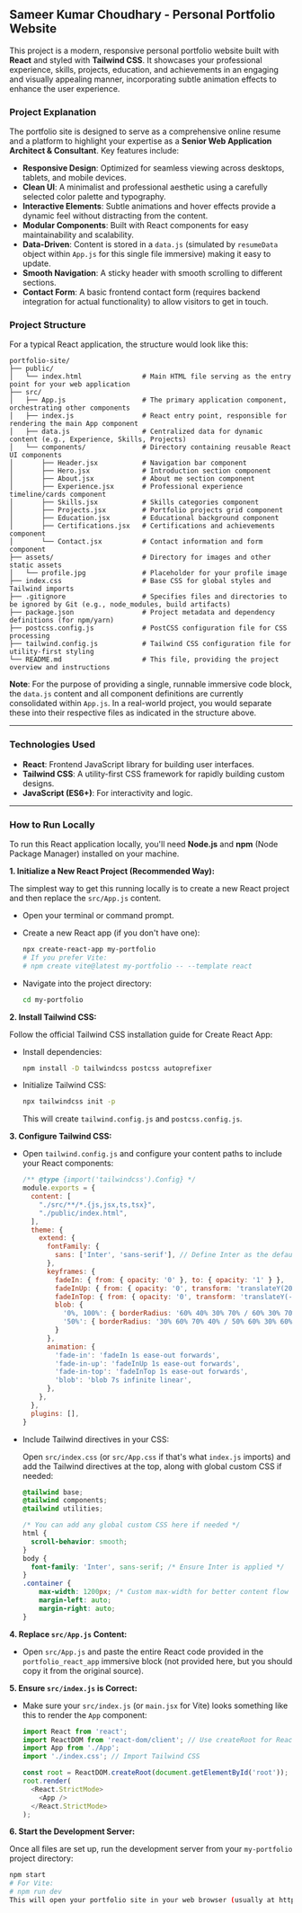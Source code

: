 Sameer Kumar Choudhary - Personal Portfolio Website
---

This project is a modern, responsive personal portfolio website built with **React** and styled with **Tailwind CSS**. It showcases your professional experience, skills, projects, education, and achievements in an engaging and visually appealing manner, incorporating subtle animation effects to enhance the user experience.

### Project Explanation

The portfolio site is designed to serve as a comprehensive online resume and a platform to highlight your expertise as a **Senior Web Application Architect & Consultant**. Key features include:

* **Responsive Design**: Optimized for seamless viewing across desktops, tablets, and mobile devices.
* **Clean UI**: A minimalist and professional aesthetic using a carefully selected color palette and typography.
* **Interactive Elements**: Subtle animations and hover effects provide a dynamic feel without distracting from the content.
* **Modular Components**: Built with React components for easy maintainability and scalability.
* **Data-Driven**: Content is stored in a `data.js` (simulated by `resumeData` object within `App.js` for this single file immersive) making it easy to update.
* **Smooth Navigation**: A sticky header with smooth scrolling to different sections.
* **Contact Form**: A basic frontend contact form (requires backend integration for actual functionality) to allow visitors to get in touch.

### Project Structure

For a typical React application, the structure would look like this:
``````
portfolio-site/
├── public/
│   └── index.html               # Main HTML file serving as the entry point for your web application
├── src/
│   ├── App.js                   # The primary application component, orchestrating other components
│   ├── index.js                 # React entry point, responsible for rendering the main App component
│   ├── data.js                  # Centralized data for dynamic content (e.g., Experience, Skills, Projects)
│   └── components/              # Directory containing reusable React UI components
│       ├── Header.jsx           # Navigation bar component
│       ├── Hero.jsx             # Introduction section component
│       ├── About.jsx            # About me section component
│       ├── Experience.jsx       # Professional experience timeline/cards component
│       ├── Skills.jsx           # Skills categories component
│       ├── Projects.jsx         # Portfolio projects grid component
│       ├── Education.jsx        # Educational background component
│       ├── Certifications.jsx   # Certifications and achievements component
│       └── Contact.jsx          # Contact information and form component
├── assets/                      # Directory for images and other static assets
│   └── profile.jpg              # Placeholder for your profile image
├── index.css                    # Base CSS for global styles and Tailwind imports
├── .gitignore                   # Specifies files and directories to be ignored by Git (e.g., node_modules, build artifacts)
├── package.json                 # Project metadata and dependency definitions (for npm/yarn)
├── postcss.config.js            # PostCSS configuration file for CSS processing
├── tailwind.config.js           # Tailwind CSS configuration file for utility-first styling
└── README.md                    # This file, providing the project overview and instructions
``````

**Note**: For the purpose of providing a single, runnable immersive code block, the `data.js` content and all component definitions are currently consolidated within `App.js`. In a real-world project, you would separate these into their respective files as indicated in the structure above.

---

### Technologies Used

* **React**: Frontend JavaScript library for building user interfaces.
* **Tailwind CSS**: A utility-first CSS framework for rapidly building custom designs.
* **JavaScript (ES6+)**: For interactivity and logic.

---

### How to Run Locally

To run this React application locally, you'll need **Node.js** and **npm** (Node Package Manager) installed on your machine.

**1. Initialize a New React Project (Recommended Way):**

The simplest way to get this running locally is to create a new React project and then replace the `src/App.js` content.

* Open your terminal or command prompt.
* Create a new React app (if you don't have one):

    ```bash
    npx create-react-app my-portfolio
    # If you prefer Vite:
    # npm create vite@latest my-portfolio -- --template react
    ```

* Navigate into the project directory:

    ```bash
    cd my-portfolio
    ```

**2. Install Tailwind CSS:**

Follow the official Tailwind CSS installation guide for Create React App:

* Install dependencies:

    ```bash
    npm install -D tailwindcss postcss autoprefixer
    ```

* Initialize Tailwind CSS:

    ```bash
    npx tailwindcss init -p
    ```

    This will create `tailwind.config.js` and `postcss.config.js`.

**3. Configure Tailwind CSS:**

* Open `tailwind.config.js` and configure your content paths to include your React components:

    ```javascript
    /** @type {import('tailwindcss').Config} */
    module.exports = {
      content: [
        "./src/**/*.{js,jsx,ts,tsx}",
        "./public/index.html",
      ],
      theme: {
        extend: {
          fontFamily: {
            sans: ['Inter', 'sans-serif'], // Define Inter as the default sans font
          },
          keyframes: {
            fadeIn: { from: { opacity: '0' }, to: { opacity: '1' } },
            fadeInUp: { from: { opacity: '0', transform: 'translateY(20px)' }, to: { opacity: '1', transform: 'translateY(0)' } },
            fadeInTop: { from: { opacity: '0', transform: 'translateY(-20px)' }, to: { opacity: '1', transform: 'translateY(0)' } },
            blob: {
              '0%, 100%': { borderRadius: '60% 40% 30% 70% / 60% 30% 70% 40%' },
              '50%': { borderRadius: '30% 60% 70% 40% / 50% 60% 30% 60%' },
            }
          },
          animation: {
            'fade-in': 'fadeIn 1s ease-out forwards',
            'fade-in-up': 'fadeInUp 1s ease-out forwards',
            'fade-in-top': 'fadeInTop 1s ease-out forwards',
            'blob': 'blob 7s infinite linear',
          },
        },
      },
      plugins: [],
    }
    ```

* Include Tailwind directives in your CSS:

    Open `src/index.css` (or `src/App.css` if that's what `index.js` imports) and add the Tailwind directives at the top, along with global custom CSS if needed:

    ```css
    @tailwind base;
    @tailwind components;
    @tailwind utilities;

    /* You can add any global custom CSS here if needed */
    html {
      scroll-behavior: smooth;
    }
    body {
      font-family: 'Inter', sans-serif; /* Ensure Inter is applied */
    }
    .container {
        max-width: 1200px; /* Custom max-width for better content flow */
        margin-left: auto;
        margin-right: auto;
    }
    ```

**4. Replace `src/App.js` Content:**

* Open `src/App.js` and paste the entire React code provided in the `portfolio_react_app` immersive block (not provided here, but you should copy it from the original source).

**5. Ensure `src/index.js` is Correct:**

* Make sure your `src/index.js` (or `main.jsx` for Vite) looks something like this to render the `App` component:

    ```javascript
    import React from 'react';
    import ReactDOM from 'react-dom/client'; // Use createRoot for React 18+
    import App from './App';
    import './index.css'; // Import Tailwind CSS

    const root = ReactDOM.createRoot(document.getElementById('root'));
    root.render(
      <React.StrictMode>
        <App />
      </React.StrictMode>
    );
    ```

**6. Start the Development Server:**

Once all files are set up, run the development server from your `my-portfolio` project directory:

```bash
npm start
# For Vite:
# npm run dev
This will open your portfolio site in your web browser (usually at http://localhost:3000).